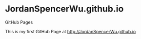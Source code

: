 # JordanSpencerWu.github.io
GitHub Pages

This is my first GitHub Page at  http://JordanSpencerWu.github.io
